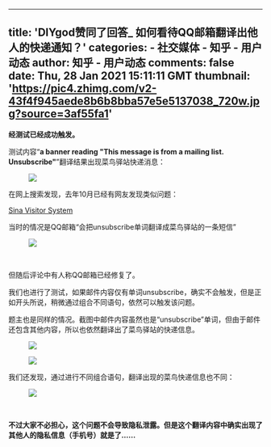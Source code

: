 
---
title: 'DIYgod赞同了回答_ 如何看待QQ邮箱翻译出他人的快递通知？'
categories: 
    - 社交媒体
    - 知乎 - 用户动态
author: 知乎 - 用户动态
comments: false
date: Thu, 28 Jan 2021 15:11:11 GMT
thumbnail: 'https://pic4.zhimg.com/v2-43f4f945aede8b6b8bba57e5e5137038_720w.jpg?source=3af55fa1'
---

<div>   
<p><b>经测试已经成功触发。</b></p><p>测试内容“<b>a banner reading "This message is from a mailing list. Unsubscribe"</b>”翻译结果出现菜鸟驿站快递消息：</p><figure data-size="normal"><img src="https://pic4.zhimg.com/v2-43f4f945aede8b6b8bba57e5e5137038_720w.jpg?source=3af55fa1" data-caption data-size="normal" data-rawwidth="800" data-rawheight="568" data-default-watermark-src="https://pic2.zhimg.com/v2-36c808346a02e245bb2802fb20eafafc_720w.jpg?source=3af55fa1" class="origin_image zh-lightbox-thumb lazy" data-original="https://pic2.zhimg.com/v2-43f4f945aede8b6b8bba57e5e5137038_720w.jpg?source=3af55fa1" data-actualsrc="https://pic4.zhimg.com/v2-43f4f945aede8b6b8bba57e5e5137038_720w.jpg?source=3af55fa1" referrerpolicy="no-referrer"></figure><p>在网上搜索发现，去年10月已经有网友发现类似问题：</p><a href="http://link.zhihu.com/?target=https%3A//weibo.com/3486415705/JrxS7d9dt%3Ftype%3Dcomment%23_rnd1611826796384" data-draft-node="block" data-draft-type="link-card" class=" wrap external" target="_blank" rel="nofollow noreferrer">Sina Visitor System</a><p>当时的情况是QQ邮箱“会把unsubscribe单词翻译成菜鸟驿站的一条短信”</p><figure data-size="normal"><img src="https://pic2.zhimg.com/v2-e167b8c9c1a86686143c0f8488ca831f_720w.jpg?source=3af55fa1" data-caption data-size="normal" data-rawwidth="790" data-rawheight="742" data-default-watermark-src="https://pic1.zhimg.com/v2-f29e6f672be46c60061f79fd2eecce32_720w.jpg?source=3af55fa1" class="origin_image zh-lightbox-thumb lazy" data-original="https://pic3.zhimg.com/v2-e167b8c9c1a86686143c0f8488ca831f_720w.jpg?source=3af55fa1" data-actualsrc="https://pic2.zhimg.com/v2-e167b8c9c1a86686143c0f8488ca831f_720w.jpg?source=3af55fa1" referrerpolicy="no-referrer"></figure><p><br></p><p>但随后评论中有人称QQ邮箱已经修复了。</p><p>我们也进行了测试，如果邮件内容仅有单词unsubscribe，确实不会触发，但是正如开头所说，稍微通过组合不同语句，依然可以触发该问题。</p><p>题主也是同样的情况。截图中邮件内容虽然也是“unsubscribe”单词，但由于邮件还包含其他内容，所以也依然翻译出了菜鸟驿站的快递信息。</p><figure data-size="normal"><img src="https://pic1.zhimg.com/v2-31eafa4f4524bbaa84a4411487aa4fa4_720w.jpg?source=3af55fa1" data-caption data-size="normal" data-rawwidth="720" data-rawheight="697" data-default-watermark-src="https://pic1.zhimg.com/v2-efd94779aaea9e71bbfdac73f9e8a6f6_720w.jpg?source=3af55fa1" class="origin_image zh-lightbox-thumb lazy" data-original="https://pic1.zhimg.com/v2-31eafa4f4524bbaa84a4411487aa4fa4_720w.jpg?source=3af55fa1" data-actualsrc="https://pic1.zhimg.com/v2-31eafa4f4524bbaa84a4411487aa4fa4_720w.jpg?source=3af55fa1" referrerpolicy="no-referrer"></figure><figure data-size="normal"><img src="https://pic1.zhimg.com/v2-c165612d764090abe6d94fec704291d2_720w.jpg?source=3af55fa1" data-caption data-size="normal" data-rawwidth="720" data-rawheight="792" data-default-watermark-src="https://pic1.zhimg.com/v2-ae750403bbb7e60206a55ce8005953ea_720w.jpg?source=3af55fa1" class="origin_image zh-lightbox-thumb lazy" data-original="https://pic2.zhimg.com/v2-c165612d764090abe6d94fec704291d2_720w.jpg?source=3af55fa1" data-actualsrc="https://pic1.zhimg.com/v2-c165612d764090abe6d94fec704291d2_720w.jpg?source=3af55fa1" referrerpolicy="no-referrer"></figure><p>我们还发现，通过进行不同组合语句，翻译出现的菜鸟快递信息也不同：</p><figure data-size="normal"><img src="https://pic4.zhimg.com/v2-8dfcf3e898dc18196b8dd3b227a9cf55_720w.jpg?source=3af55fa1" data-caption data-size="normal" data-rawwidth="1646" data-rawheight="144" class="origin_image zh-lightbox-thumb lazy" data-original="https://pic2.zhimg.com/v2-8dfcf3e898dc18196b8dd3b227a9cf55_720w.jpg?source=3af55fa1" data-actualsrc="https://pic4.zhimg.com/v2-8dfcf3e898dc18196b8dd3b227a9cf55_720w.jpg?source=3af55fa1" referrerpolicy="no-referrer"></figure><p><br></p><p><b>不过大家不必担心，这个问题不会导致隐私泄露。但是这个翻译内容中确实出现了其他人的隐私信息（手机号）就是了……</b></p><p></p>  
</div>
            